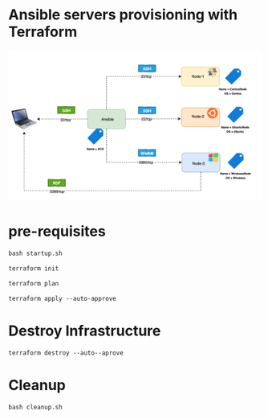 # Ansible servers provisioning with Terraform

![Alt text](https://github.com/PrasadTelasula/Ansible/blob/master/arch_diag/arch_diag.png?raw=true "Architecture")

# pre-requisites 

````
bash startup.sh
````
````
terraform init
````
````
terraform plan
````
````
terraform apply --auto-approve
````

# Destroy Infrastructure
````
terraform destroy --auto--aprove
````

# Cleanup 
````
bash cleanup.sh
````
